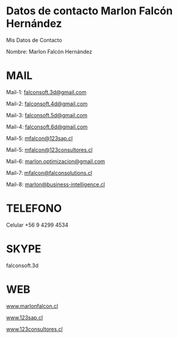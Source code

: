 # Datos de contacto Marlon Falcón Hernández
Mis Datos de Contacto 

Nombre: Marlon Falcón Hernández

# MAIL

Mail-1: falconsoft.3d@gmail.com

Mail-2: falconsoft.4d@gmail.com

Mail-3: falconsoft.5d@gmail.com

Mail-4: falconsoft.6d@gmail.com

Mail-5: mfalcon@123sap.cl

Mail-5: mfalcon@123consultores.cl

Mail-6: marlon.optimizacion@gmail.com

Mail-7: mfalcon@falconsolutions.cl

Mail-8: marlon@business-intelligence.cl

# TELEFONO
Celular +56 9 4299 4534

# SKYPE
falconsoft.3d

# WEB
www.marlonfalcon.cl

www.123sap.cl

www.123consultores.cl






